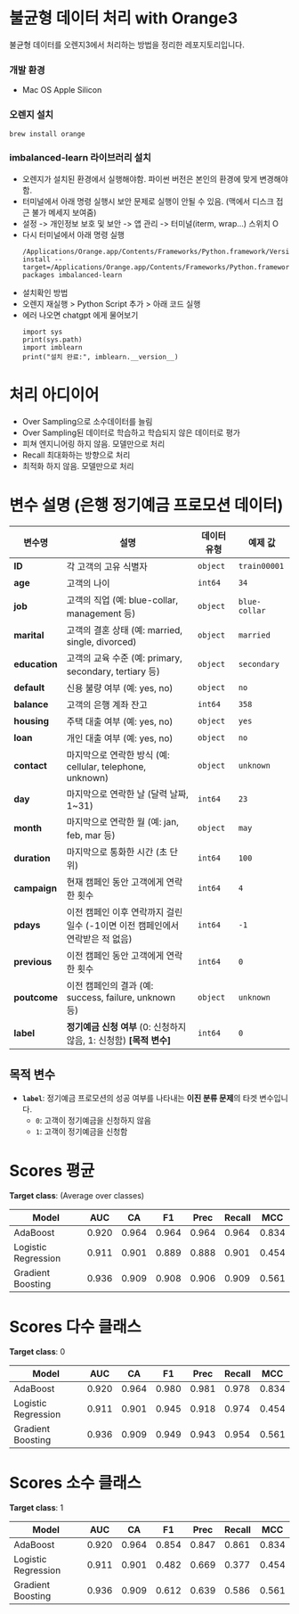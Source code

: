 # 불균형 데이터 처리 with Orange3
불균형 데이터를 오렌지3에서 처리하는 방법을 정리한 레포지토리입니다.


### 개발 환경
- Mac OS Apple Silicon

### 오렌지 설치 
```
brew install orange
```

### imbalanced-learn 라이브러리 설치
- 오렌지가 설치된 환경에서 실행해야함. 파이썬 버전은 본인의 환경에 맞게 변경해야함.
- 터미널에서 아래 명령 실행시 보안 문제로 실행이 안될 수 있음. (맥에서 디스크 접근 불가 메세지 보여줌)
- 설정 -> 개인정보 보호 및 보안 -> 앱 관리 -> 터미널(iterm, wrap...) 스위치 O
- 다시 터미널에서 아래 명령 실행
    ```
    /Applications/Orange.app/Contents/Frameworks/Python.framework/Versions/3.11/bin/pip install --target=/Applications/Orange.app/Contents/Frameworks/Python.framework/Versions/3.11/lib/python3.11/site-packages imbalanced-learn
    ```
- 설치확인 방법
- 오렌지 재실행 > Python Script 추가 > 아래 코드 실행
- 에러 나오면 chatgpt 에게 물어보기
    ```
    import sys
    print(sys.path)
    import imblearn
    print("설치 완료:", imblearn.__version__)
    ```


# 처리 아디이어
- Over Sampling으로 소수데이터를 늘림
- Over Sampling된 데이터로 학습하고 학습되지 않은 데이터로 평가
- 피쳐 엔지니어링 하지 않음. 모델만으로 처리
- Recall 최대화하는 방향으로 처리
- 최적화 하지 않음. 모델만으로 처리
  
# 변수 설명 (은행 정기예금 프로모션 데이터)

| 변수명        | 설명                                                                                       | 데이터 유형  | 예제 값       |
|---------------|--------------------------------------------------------------------------------------------|--------------|---------------|
| **ID**        | 각 고객의 고유 식별자                                                                      | `object`     | `train00001`  |
| **age**       | 고객의 나이                                                                                | `int64`      | `34`          |
| **job**       | 고객의 직업 (예: blue-collar, management 등)                                                | `object`     | `blue-collar` |
| **marital**   | 고객의 결혼 상태 (예: married, single, divorced)                                            | `object`     | `married`     |
| **education** | 고객의 교육 수준 (예: primary, secondary, tertiary 등)                                      | `object`     | `secondary`   |
| **default**   | 신용 불량 여부 (예: yes, no)                                                               | `object`     | `no`          |
| **balance**   | 고객의 은행 계좌 잔고                                                                      | `int64`      | `358`         |
| **housing**   | 주택 대출 여부 (예: yes, no)                                                               | `object`     | `yes`         |
| **loan**      | 개인 대출 여부 (예: yes, no)                                                               | `object`     | `no`          |
| **contact**   | 마지막으로 연락한 방식 (예: cellular, telephone, unknown)                                   | `object`     | `unknown`     |
| **day**       | 마지막으로 연락한 날 (달력 날짜, 1~31)                                                     | `int64`      | `23`          |
| **month**     | 마지막으로 연락한 월 (예: jan, feb, mar 등)                                                | `object`     | `may`         |
| **duration**  | 마지막으로 통화한 시간 (초 단위)                                                           | `int64`      | `100`         |
| **campaign**  | 현재 캠페인 동안 고객에게 연락한 횟수                                                      | `int64`      | `4`           |
| **pdays**     | 이전 캠페인 이후 연락까지 걸린 일수 (-1이면 이전 캠페인에서 연락받은 적 없음)                | `int64`      | `-1`          |
| **previous**  | 이전 캠페인 동안 고객에게 연락한 횟수                                                      | `int64`      | `0`           |
| **poutcome**  | 이전 캠페인의 결과 (예: success, failure, unknown 등)                                       | `object`     | `unknown`     |
| **label**     | **정기예금 신청 여부** (0: 신청하지 않음, 1: 신청함) **[목적 변수]**                        | `int64`      | `0`           |

## 목적 변수
- **`label`**: 정기예금 프로모션의 성공 여부를 나타내는 **이진 분류 문제**의 타겟 변수입니다.
  - `0`: 고객이 정기예금을 신청하지 않음
  - `1`: 고객이 정기예금을 신청함


# Scores 평균
**Target class**: (Average over classes)

| Model                 | AUC   | CA    | F1    | Prec  | Recall | MCC   |
|-----------------------|-------|-------|-------|-------|--------|-------|
| AdaBoost              | 0.920 | 0.964 | 0.964 | 0.964 | 0.964  | 0.834 |
| Logistic Regression   | 0.911 | 0.901 | 0.889 | 0.888 | 0.901  | 0.454 |
| Gradient Boosting     | 0.936 | 0.909 | 0.908 | 0.906 | 0.909  | 0.561 |

# Scores 다수 클래스

**Target class**: 0

| Model                 | AUC   | CA    | F1    | Prec  | Recall | MCC   |
|-----------------------|-------|-------|-------|-------|--------|-------|
| AdaBoost              | 0.920 | 0.964 | 0.980 | 0.981 | 0.978  | 0.834 |
| Logistic Regression   | 0.911 | 0.901 | 0.945 | 0.918 | 0.974  | 0.454 |
| Gradient Boosting     | 0.936 | 0.909 | 0.949 | 0.943 | 0.954  | 0.561 |


# Scores 소수 클래스

**Target class**: 1

| Model                 | AUC   | CA    | F1    | Prec  | Recall | MCC   |
|-----------------------|-------|-------|-------|-------|--------|-------|
| AdaBoost              | 0.920 | 0.964 | 0.854 | 0.847 | 0.861  | 0.834 |
| Logistic Regression   | 0.911 | 0.901 | 0.482 | 0.669 | 0.377  | 0.454 |
| Gradient Boosting     | 0.936 | 0.909 | 0.612 | 0.639 | 0.586  | 0.561 |